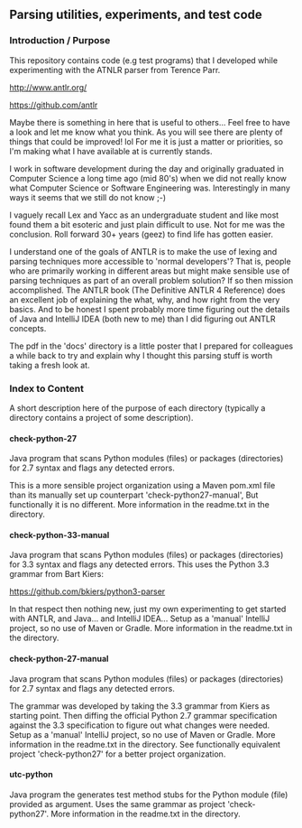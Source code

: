 ## Parsing utilities, experiments, and test code

### Introduction / Purpose
This repository contains code (e.g test programs) that I developed while experimenting with the
ATNLR parser from Terence Parr.

http://www.antlr.org/

https://github.com/antlr
    
Maybe there is something in here that is useful to others... Feel free to have a look and let me
know what you think. As you will see there are plenty of things that could be improved! lol
For me it is just a matter or priorities, so I'm making what I have available at is currently
stands.

I work in software development during the day and originally graduated in Computer Science a long
time ago (mid 80's) when we did not really know what Computer Science or Software Engineering was.
Interestingly in many ways it seems that we still do not know ;-)

I vaguely recall Lex and Yacc as an undergraduate student and like most found them a bit esoteric
and just plain difficult to use. Not for me was the conclusion. Roll forward 30+ years (geez) to
find life has gotten easier.

I understand one of the goals of ANTLR is to make the use of lexing and parsing techniques more
accessible to 'normal developers'? That is, people who are primarily working in different areas
but might make sensible use of parsing techniques as part of an overall problem solution? If so
then mission accomplished. The ANTLR book (The Definitive ANTLR 4 Reference) does an excellent job
of explaining the what, why, and how right from the very basics. And to be honest I spent probably
more time figuring out the details of Java and IntelliJ IDEA (both new to me) than I did figuring
out ANTLR concepts.

The pdf in the 'docs' directory is a little poster that I prepared for colleagues a while back to
try and explain why I thought this parsing stuff is worth taking a fresh look at.

### Index to Content
A short description here of the purpose of each directory (typically a directory contains a
project of some description).

#### check-python-27
Java program that scans Python modules (files) or packages (directories) for 2.7 syntax and flags
any detected errors.

This is a more sensible project organization using a Maven pom.xml file than its manually set up
counterpart 'check-python27-manual', But functionally it is no different. More information in the
readme.txt in the directory.

#### check-python-33-manual
Java program that scans Python modules (files) or packages (directories) for 3.3 syntax and flags
any detected errors. This uses the Python 3.3 grammar from Bart Kiers:

https://github.com/bkiers/python3-parser

In that respect then nothing new, just my own experimenting to get started with ANTLR, and Java...
and IntelliJ IDEA... Setup as a 'manual' IntelliJ project, so no use of Maven or Gradle. More
information in the readme.txt in the directory.

#### check-python-27-manual
Java program that scans Python modules (files) or packages (directories) for 2.7 syntax and flags
any detected errors.

The grammar was developed by taking the 3.3 grammar from Kiers as starting point. Then diffing the
official Python 2.7 grammar specification against the 3.3 specification to figure out what changes
were needed. Setup as a 'manual' IntelliJ project, so no use of Maven or Gradle.  More information
in the readme.txt in the directory. See functionally equivalent project 'check-python27' for a
better project organization.

#### utc-python
Java program the generates test method stubs for the Python module (file) provided as argument.
Uses the same grammar as project 'check-python27'. More information in the readme.txt in the
directory.
